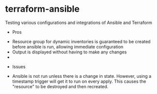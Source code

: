 # terraform-ansible
Testing various configurations and integrations of Ansible and Terraform

* Pros
- Resource group for dynamic inventories is guaranteed to be created before ansible is run, allowing immediate configuration
- Output is displayed without having to make any changes
- 

* Issues
-  Ansible is not run unless there is a change in state. However, using a timestamp trigger will get it to run on every apply. This causes the "resource" to be destroyed and then recreated.